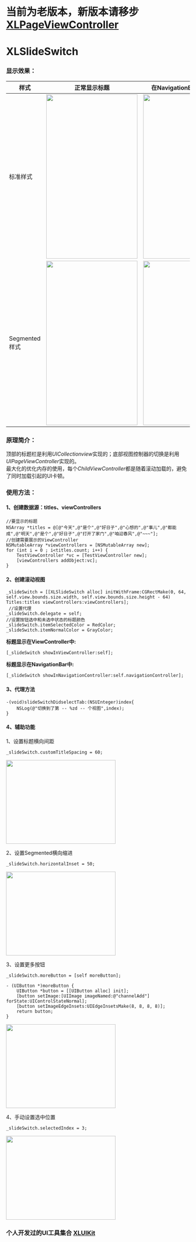 
# 当前为老版本，新版本请移步[XLPageViewController](https://github.com/mengxianliang/XLPageViewController)

# XLSlideSwitch

### 显示效果：

| 样式 | 正常显示标题 | 在NavigationBar上显示标题 |
| ---- | ---- | --- |
|标准样式| <img src="https://github.com/mengxianliang/XLSlideSwitch/blob/master/GIF/1-1.gif" width=250 height=449 /> | <img src="https://github.com/mengxianliang/XLSlideSwitch/blob/master/GIF/2-1.gif" width=250 height=449 /> |
|Segmented样式| <img src="https://github.com/mengxianliang/XLSlideSwitch/blob/master/GIF/1-2.gif" width=250 height=449 /> | <img src="https://github.com/mengxianliang/XLSlideSwitch/blob/master/GIF/2-2.gif" width=250 height=449 /> |


### 原理简介：

顶部的标题栏是利用*UICollectionview*实现的；底部视图控制器的切换是利用*UIPageViewController*实现的。
<br>
最大化的优化内存的使用，每个*ChildViewController*都是随着滚动加载的，避免了同时加载引起的UI卡顿。

### 使用方法：

#### 1、创建数据源：titles、viewControllers

```objc
//要显示的标题
NSArray *titles = @[@"今天",@"是个",@"好日子",@"心想的",@"事儿",@"都能成",@"明天",@"是个",@"好日子",@"打开了家门",@"咱迎春风",@"~~~"];
//创建需要展示的ViewController
NSMutableArray *viewControllers = [NSMutableArray new];
for (int i = 0 ; i<titles.count; i++) {
    TestViewController *vc = [TestViewController new];
    [viewControllers addObject:vc];
}
```

#### 2、创建滚动视图

```objc
_slideSwitch = [[XLSlideSwitch alloc] initWithFrame:CGRectMake(0, 64, self.view.bounds.size.width, self.view.bounds.size.height - 64) Titles:titles viewControllers:viewControllers];
 //设置代理
_slideSwitch.delegate = self;
//设置按钮选中和未选中状态的标题颜色
_slideSwitch.itemSelectedColor = RedColor;
_slideSwitch.itemNormalColor = GrayColor;
```
**标题显示在ViewController中:**
```objc
[_slideSwitch showInViewController:self];
```
**标题显示在NavigationBar中:**
```objc
[_slideSwitch showInNavigationController:self.navigationController];
```

#### 3、代理方法

```objc
-(void)slideSwitchDidselectTab:(NSUInteger)index{
    NSLog(@"切换到了第 -- %zd -- 个视图",index);
}
```

#### 4、辅助功能
1、设置标题横向间距
```objc
_slideSwitch.customTitleSpacing = 60;
```
<img src="https://github.com/mengxianliang/XLSlideSwitch/blob/master/GIF/3.png" width=300 height=229 />

2、设置Segmented横向缩进
```objc
_slideSwitch.horizontalInset = 50;
```
<img src="https://github.com/mengxianliang/XLSlideSwitch/blob/master/GIF/4.png" width=300 height=229 />

3、设置更多按钮
```objc
_slideSwitch.moreButton = [self moreButton];
```
```objc
- (UIButton *)moreButton {
    UIButton *button = [[UIButton alloc] init];
    [button setImage:[UIImage imageNamed:@"channelAdd"] forState:UIControlStateNormal];
    [button setImageEdgeInsets:UIEdgeInsetsMake(8, 8, 8, 8)];
    return button;
}
```
<img src="https://github.com/mengxianliang/XLSlideSwitch/blob/master/GIF/5.png" width=300 height=229 />

4、手动设置选中位置
```objc
_slideSwitch.selectedIndex = 3;
```
<img src="https://github.com/mengxianliang/XLSlideSwitch/blob/master/GIF/6.gif" width=300 height=229 />


### 个人开发过的UI工具集合 [XLUIKit](https://github.com/mengxianliang/XLUIKit)
